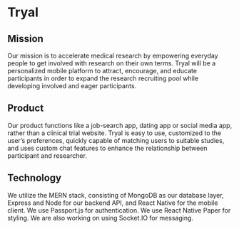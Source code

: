 # Tryal 

## Mission
Our mission is to accelerate medical research by empowering everyday people to get involved with research on their own terms. Tryal will be a personalized mobile platform to attract, encourage, and educate participants in order to expand the research recruiting pool while developing involved and eager participants. 

## Product
Our product functions like a job-search app, dating app or social media app, rather than a clinical trial website. Tryal is easy to use, customized to the user’s preferences, quickly capable of matching users to suitable studies, and uses custom chat features to enhance the relationship between participant and researcher.

## Technology
We utilize the MERN stack, consisting of MongoDB as our database layer, Express and Node for our backend API, and React Native for the mobile client. We use Passport.js for authentication. We use React Native Paper for styling. We are also working on using Socket.IO for messaging. 
